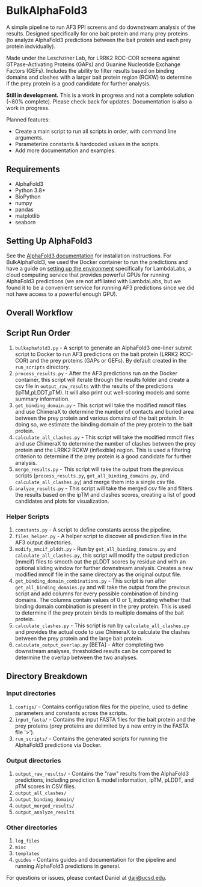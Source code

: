 # BulkAlphaFold3

A simple pipeline to run AF3 PPI screens and do downstream analysis of the results. Designed specifically for one bait protein and many prey proteins (to analyze AlphaFold3 predictions between the bait protein and each prey protein indvidually). 

Made under the Leschziner Lab, for LRRK2 ROC-COR screens against GTPase-Activating Proteins (GAPs) and Guanine Nucleotide Exchange Factors (GEFs). Includes the ability to filter results based on binding domains and clashes with a larger bait protein region (RCKW) to determine if the prey protein is a good candidate for further analysis.

**Still in development.** This is a work in progress and not a complete solution (~80% complete). Please check back for updates. Documentation is also a work in progress.

Planned features:
- Create a main script to run all scripts in order, with command line arguments.
- Parameterize constants & hardcoded values in the scripts.
- Add more documentation and examples.

## Requirements
- AlphaFold3
- Python 3.8+
- BioPython
- numpy
- pandas
- matplotlib
- seaborn

## Setting Up AlphaFold3 

See the [AlphaFold3 documentation](https://github.com/google-deepmind/alphafold3) for installation instructions. For BulkAlphaFold3, we used the Docker container to run the predictions and have a guide on [setting up the environment](guides/setting_up_environment.md) specifically for LambdaLabs, a cloud computing service that provides powerful GPUs for running AlphaFold3 predictions (we are not affiliated with LambdaLabs, but we found it to be a convenient service for running AF3 predictions since we did not have access to a powerful enough GPU).

## Overall Workflow

## Script Run Order
1. `bulkaphafold3.py` - A script to generate an AlphaFold3 one-liner submit script to Docker to run AF3 predictions on the bait protein (LRRK2 ROC-COR) and the prey proteins (GAPs or GEFs). By default created in the `run_scripts` directory.
2. `process_results.py` - After the AF3 predictions run on the Docker container, this script will iterate through the results folder and create a csv file in `output_raw_results` with the results of the predictions (ipTM,pLDDT,pTM). It will also print out well-scoring models and some summary information.
3. `get_binding_domain.py` - This script will take the modified mmcif files and use ChimeraX to determine the number of contacts and buried area between the prey protein and various domains of the bait protein. In doing so, we estimate the binding domain of the prey protein to the bait protein.
4. `calculate_all_clashes.py` - This script will take the modified mmcif files and use ChimeraX to determine the number of clashes between the prey protein and the LRRK2 RCKW (inflexible) region. This is used a filtering criterion to determine if the prey protein is a good candidate for further analysis.
5. `merge_results.py` - This script will take the output from the previous scripts (`process_results.py`, `get_all_binding_domains.py`, and `calculate_all_clashes.py`) and merge them into a single csv file.
6. `analyze_results.py` - This script will take the merged csv file and filters the results based on the ipTM and clashes scores, creating a list of good candidates and plots for visualization.

### Helper Scripts
1. `constants.py` - A script to define constants across the pipeline.
2. `files_helper.py` - A helper script to discover all prediction files in the AF3 output directories.
3. `modify_mmcif_plddt.py` - Run by `get_all_binding_domains.py` and `calculate_all_clashes.py`, this script will modify the output prediction (mmcif) files to smooth out the pLDDT scores by residue and with an optional sliding window for further downstream analysis. Creates a new modified mmcif file in the same directory as the original output file.
4. `get_binding_domain_combinations.py` - This script is run after `get_all_binding_domains.py` and will take the output from the previous script and add columns for every possible combination of binding domains. The columns contain values of 0 or 1, indicating whether that binding domain combination is present in the prey protein. This is used to determine if the prey protein binds to multiple domains of the bait protein.
5. `calculate_clashes.py` - This script is run by `calculate_all_clashes.py` and provides the actual code to use ChimeraX to calculate the clashes between the prey protein and the large bait protein.
6. `calculate_output_overlap.py` [BETA] - After completing two downstream analyses, thresholded results can be compared to determine the overlap between the two analyses.


## Directory Breakdown

### Input directories
1. `configs/` - Contains configuration files for the pipeline, used to define parameters and constants across the scripts.
2. `input_fasta/` - Contains the input FASTA files for the bait protein and the prey proteins (prey proteins are delimited by a new entry in the FASTA file '>').
3. `run_scripts/` - Contains the generated scripts for running the AlphaFold3 predictions via Docker.

### Output directories
1. `output_raw_results/` - Contains the "raw" results from the AlphaFold3 predictions, including prediction & model information, ipTM, pLDDT, and pTM scores in CSV files.
2. `output_all_clashes/`
3. `output_binding_domain/`
4. `output_merged_results/`
5. `output_analyze_results`

### Other directories
1. `log_files`
2. `misc`
3. `templates`
4. `guides` - Contains guides and documentation for the pipeline and running AlphaFold3 predictions in general. 

For questions or issues, please contact Daniel at daji@ucsd.edu.